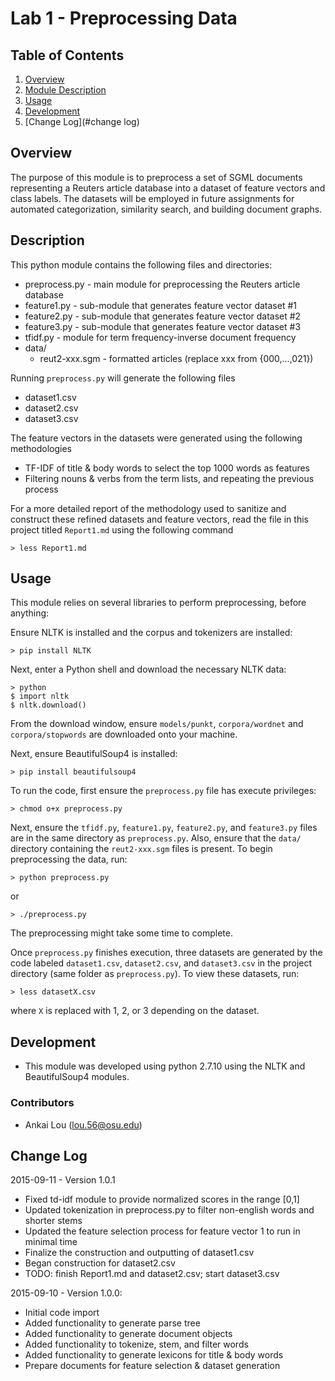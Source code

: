 Lab 1 - Preprocessing Data
==========================

## Table of Contents
1. [Overview](#overview)
2. [Module Description](#description)
3. [Usage](#usage)
4. [Development](#development)
5. [Change Log](#change log)

## Overview
The purpose of this module is to preprocess a set of SGML documents representing a Reuters article database into a dataset of feature vectors and class labels. The datasets will be employed in future assignments for automated categorization, similarity search, and building document graphs.

## Description
This python module contains the following files and directories:

* preprocess.py - main module for preprocessing the Reuters article database
* feature1.py - sub-module that generates feature vector dataset #1
* feature2.py - sub-module that generates feature vector dataset #2
* feature3.py - sub-module that generates feature vector dataset #3
* tfidf.py - module for term frequency-inverse document frequency
* data/
    * reut2-xxx.sgm - formatted articles (replace xxx from {000,...,021})

Running `preprocess.py` will generate the following files

* dataset1.csv
* dataset2.csv
* dataset3.csv

The feature vectors in the datasets were generated using the following methodologies

* TF-IDF of title & body words to select the top 1000 words as features
* Filtering nouns & verbs from the term lists, and repeating the previous process

For a more detailed report of the methodology used to sanitize and construct these refined datasets and feature vectors, read the file in this project titled `Report1.md` using the following command

```
> less Report1.md
```

## Usage
This module relies on several libraries to perform preprocessing, before anything:

Ensure NLTK is installed and the corpus and tokenizers are installed:

```
> pip install NLTK
```

Next, enter a Python shell and download the necessary NLTK data:

```
> python
$ import nltk
$ nltk.download()
```

From the download window, ensure `models/punkt`, `corpora/wordnet` and `corpora/stopwords` are downloaded onto your machine.

Next, ensure BeautifulSoup4 is installed:

```
> pip install beautifulsoup4
```

To run the code, first ensure the `preprocess.py` file has execute privileges:

```
> chmod o+x preprocess.py
```

Next, ensure the `tfidf.py`, `feature1.py`, `feature2.py`, and `feature3.py` files are in the same directory as `preprocess.py`. Also,
ensure that the `data/` directory containing the `reut2-xxx.sgm` files is present. To begin preprocessing the data, run:

```
> python preprocess.py
```

or

```
> ./preprocess.py
```

The preprocessing might take some time to complete.

Once `preprocess.py` finishes execution, three datasets are generated by the code labeled `dataset1.csv`, `dataset2.csv`, and `dataset3.csv` in the project directory (same folder as `preprocess.py`). To view these datasets, run:

```
> less datasetX.csv
```

where `X` is replaced with 1, 2, or 3 depending on the dataset.

## Development
* This module was developed using python 2.7.10 using the NLTK and BeautifulSoup4 modules.

### Contributors
* Ankai Lou (lou.56@osu.edu)

## Change Log
2015-09-11 - Version 1.0.1

* Fixed td-idf module to provide normalized scores in the range [0,1]
* Updated tokenization in preprocess.py to filter non-english words and shorter stems
* Updated the feature selection process for feature vector 1 to run in minimal time
* Finalize the construction and outputting of dataset1.csv
* Began construction for dataset2.csv
* TODO: finish Report1.md and dataset2.csv; start dataset3.csv

2015-09-10 - Version 1.0.0:

* Initial code import
* Added functionality to generate parse tree
* Added functionality to generate document objects
* Added functionality to tokenize, stem, and filter words
* Added functionality to generate lexicons for title & body words
* Prepare documents for feature selection & dataset generation
